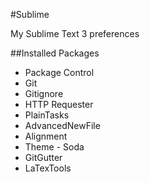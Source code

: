 #Sublime

My Sublime Text 3 preferences

##Installed Packages

 * Package Control
 * Git
 * Gitignore
 * HTTP Requester
 * PlainTasks
 * AdvancedNewFile
 * Alignment
 * Theme - Soda
 * GitGutter
 * LaTexTools
